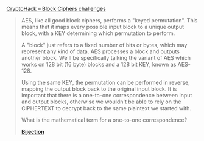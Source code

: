 [CryptoHack – Block Ciphers challenges](https://cryptohack.org/challenges/aes/)

> AES, like all good block ciphers, performs a "keyed permutation". This means that it maps every possible input block to a unique output block, with a KEY determining which permutation to perform.
>
> A "block" just refers to a fixed number of bits or bytes, which may represent any kind of data. AES processes a block and outputs another block. We'll be specifically talking the variant of AES which works on 128 bit (16 byte) blocks and a 128 bit KEY, known as AES-128.
>
> Using the same KEY, the permutation can be performed in reverse, mapping the output block back to the original input block. It is important that there is a one-to-one correspondence between input and output blocks, otherwise we wouldn't be able to rely on the CIPHERTEXT to decrypt back to the same plaintext we started with.
>
> What is the mathematical term for a one-to-one correspondence?
> 
> [**Bijection**](https://en.wikipedia.org/wiki/Bijection)
